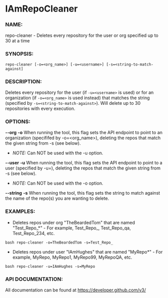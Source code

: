 # IAmRepoCleaner

### NAME:
repo-cleaner - Deletes every repository for the user or org specified up to 30 at a time

### SYNOPSIS:

```
repo-cleaner [-o=<org_name>] [-u=<username>] [-s=<string-to-match-against]
```

### DESCRIPTION:
Deletes every repository for the user (if `-u=<username>` is used) or for an organization (if `-o=<org_name>` is used instead) that matches the string (specified by `-s=<string-to-match-against>`). Will delete up to 30 repositories with every execution.

### OPTIONS:
**--org**
**-o**
When running the tool, this flag sets the API endpoint to point to an organization (specififed by -o=<org_name>), deleting the repos that match the given string from -s (see below).
* _NOTE:_ Can NOT be used with the -u option.

**--user**
**-u**
When running the tool, this flag sets the API endpoint to point to a user (specified by -u=<username>), deleting the repos that match the given string from -s (see below).
* _NOTE:_ Can NOT be used with the -o option.

**--string**
**-s**
When running the tool, this flag sets the string to match against the name of the repo(s) you are wanting to delete.

### EXAMPLES:
* Deletes repos under org "TheBeardedTom" that are named "Test_Repo_*" - For example, Test_Repo_, Test_Repo_qa, Test_Repo_234, etc.

```shell
bash repo-cleaner -o=TheBeardedTom -s=Test_Repo_
```

* Deletes repos under user "IAmHughes" that are named "MyRepo*" - For example, MyRepo, MyRepo1, MyRepo99, MyRepoQA, etc.

```shell
bash repo-cleaner -u=IAmHughes -s=MyRepo
```

### API DOCUMENTATION:
All documentation can be found at https://developer.github.com/v3/

